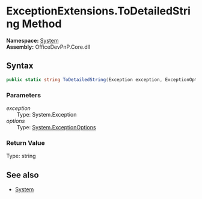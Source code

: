 # ExceptionExtensions.ToDetailedString Method  
  

**Namespace:** [System](System.md)  
**Assembly:** OfficeDevPnP.Core.dll  
## Syntax
```C#
public static string ToDetailedString(Exception exception, ExceptionOptions options)
```
### Parameters
*exception*  
&emsp;&emsp;Type: System.Exception  
*options*  
&emsp;&emsp;Type: [System.ExceptionOptions](System.ExceptionOptions.md)  
### Return Value
Type: string  

## See also
- [System](System.md)
